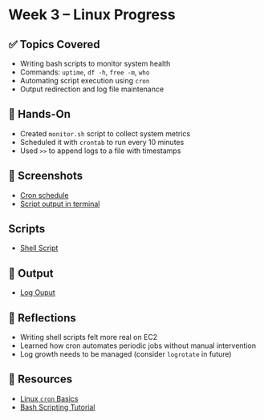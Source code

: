# Week 3 – Linux Progress

## ✅ Topics Covered
- Writing bash scripts to monitor system health
- Commands: `uptime`, `df -h`, `free -m`, `who`
- Automating script execution using `cron`
- Output redirection and log file maintenance

## 🧪 Hands-On
- Created `monitor.sh` script to collect system metrics
- Scheduled it with `crontab` to run every 10 minutes
- Used `>>` to append logs to a file with timestamps

## 📸 Screenshots
- [Cron schedule](./screenshots/cron-monitor-setup.png)
- [Script output in terminal](./screenshots/monitor-script-output.png)

## Scripts
- [Shell Script](./script/monitor.sh)

## 📄 Output
- [Log Ouput](./output/monitor_log.txt)

## 🧠 Reflections
- Writing shell scripts felt more real on EC2
- Learned how cron automates periodic jobs without manual intervention
- Log growth needs to be managed (consider `logrotate` in future)

## 🔗 Resources
- [Linux `cron` Basics](https://opensource.com/article/19/7/introduction-cron)
- [Bash Scripting Tutorial](https://linuxconfig.org/bash-scripting-tutorial-for-beginners)
